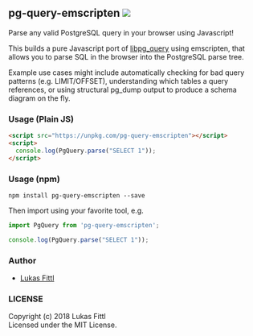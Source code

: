 ## pg-query-emscripten [ ![](https://img.shields.io/npm/v/pg-query-emscripten.svg)](https://www.npmjs.com/package/pg-query-emscripten)

Parse any valid PostgreSQL query in your browser using Javascript!

This builds a pure Javascript port of [libpg_query](https://github.com/lfittl/libpg_query) using emscripten, that allows you to parse SQL in the browser into the PostgreSQL parse tree.

Example use cases might include automatically checking for bad query patterns (e.g. LIMIT/OFFSET), understanding which tables a query references, or using structural pg_dump output to produce a schema diagram on the fly.

### Usage (Plain JS)

```html
<script src="https://unpkg.com/pg-query-emscripten"></script>
<script>
  console.log(PgQuery.parse("SELECT 1"));
</script>
```

### Usage (npm)

```
npm install pg-query-emscripten --save
```

Then import using your favorite tool, e.g.

```javascript
import PgQuery from 'pg-query-emscripten';

console.log(PgQuery.parse("SELECT 1"));
```

### Author

* [Lukas Fittl](https://github.com/lfittl)

### LICENSE

Copyright (c) 2018 Lukas Fittl<br>
Licensed under the MIT License.
